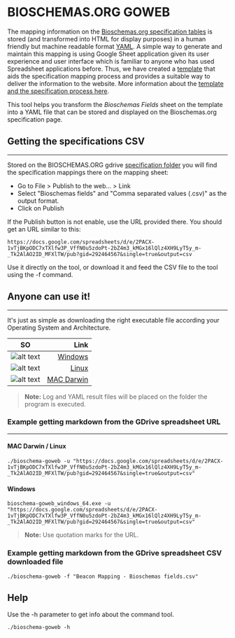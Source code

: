 # BIOSCHEMAS.ORG GOWEB

The mapping information on the [Bioschemas.org specification tables](http://bioschemas.org/specifications/) is stored (and transformed into HTML for display purposes) in a human friendly but machine readable format [YAML](http://yaml.org/). A simple way to generate and maintain this mapping is using Google Sheet application given its user experience and user interface which is familiar to anyone who has used Spreadsheet applications before. Thus, we have created a [template](https://docs.google.com/spreadsheets/d/1kl92O05-_3kjYd37YK8q2eb4A1fpYvn3Mkk6HhtUBEs/edit#gid=1483018794) that aids the specification mapping process and provides a suitable way to deliver the information to the website. More information about the [template and the specification process here](https://github.com/BioSchemas/specifications/wiki/Bioschemas-Specification-Process).

This tool helps you transform the _Bioschemas Fields_ sheet on the template into a YAML file that can be stored and displayed on the Bioschemas.org specification page.

## Getting the specifications CSV
---
Stored on the BIOSCHEMAS.ORG gdrive [specification folder](https://drive.google.com/drive/u/1/folders/0Bw_p-HKWUjHoNThZOWNKbGhOODg) you will find the specification mappings
there on the mapping sheet:
- Go to File > Publish to the web... > Link 
- Select "Bioschemas fields" and "Comma separated values (.csv)" as the output format.
- Click on Publish

If the Publish button is not enable, use the URL provided there. You should get an URL similar to this: 

```https://docs.google.com/spreadsheets/d/e/2PACX-1vTjBKpODC7xTXlfw3P_VffN0u5zdoPt-2bZ4m3_kMGx16lQlz4XH9LyT5y_m-_Tk2AlAO2ID_MFXlTW/pub?gid=292464567&single=true&output=csv```

Use it directly on the tool, or download it and feed the CSV file to the tool using the -f command.

## Anyone can use it!
---
It's just as simple as downloading the right executable file according your Operating System and Architecture.

SO |  Link
--- | ---:
![alt text](images/windows.png "Windows Logo") | [Windows](build/windows)
![alt text](images/ubuntu.png "Linux Logo") | [Linux](build/linux)
![alt text](images/apple.png "Mac Logo") | [MAC Darwin](build/darwin)

> **Note:** Log and YAML result files will be placed on the folder the program is executed.

### Example getting markdown from the GDrive spreadsheet URL
---
#### MAC Darwin / Linux

```./bioschema-goweb -u "https://docs.google.com/spreadsheets/d/e/2PACX-1vTjBKpODC7xTXlfw3P_VffN0u5zdoPt-2bZ4m3_kMGx16lQlz4XH9LyT5y_m-_Tk2AlAO2ID_MFXlTW/pub?gid=292464567&single=true&output=csv"```

#### Windows

```bioschema-goweb_windows_64.exe -u "https://docs.google.com/spreadsheets/d/e/2PACX-1vTjBKpODC7xTXlfw3P_VffN0u5zdoPt-2bZ4m3_kMGx16lQlz4XH9LyT5y_m-_Tk2AlAO2ID_MFXlTW/pub?gid=292464567&single=true&output=csv"```

> **Note:** Use quotation marks for the URL.

### Example getting markdown from the GDrive spreadsheet CSV downloaded file 

```./bioschema-goweb -f "Beacon Mapping - Bioschemas fields.csv"```

## Help

Use the -h parameter to get info about the command tool.

```./bioschema-goweb -h```
